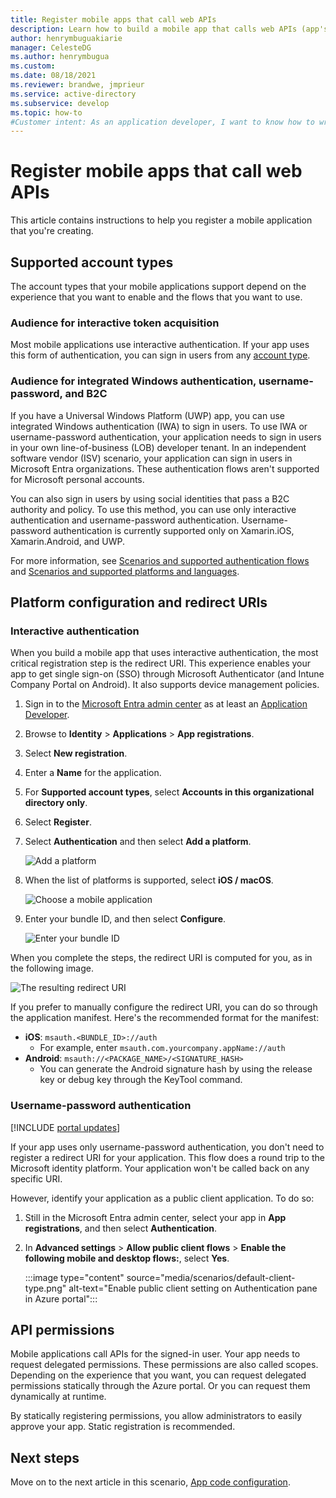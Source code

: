 ```yaml
---
title: Register mobile apps that call web APIs
description: Learn how to build a mobile app that calls web APIs (app's registration)
author: henrymbuguakiarie
manager: CelesteDG
ms.author: henrymbugua
ms.custom: 
ms.date: 08/18/2021
ms.reviewer: brandwe, jmprieur
ms.service: active-directory
ms.subservice: develop
ms.topic: how-to
#Customer intent: As an application developer, I want to know how to write a mobile app that calls web APIs by using the Microsoft identity platform for developers.
---
```


# Register mobile apps that call web APIs

This article contains instructions to help you register a mobile application that you're creating.

## Supported account types

The account types that your mobile applications support depend on the experience that you want to enable and the flows that you want to use.

### Audience for interactive token acquisition

Most mobile applications use interactive authentication. If your app uses this form of authentication, you can sign in users from any [account type](quickstart-register-app.md).

### Audience for integrated Windows authentication, username-password, and B2C

If you have a Universal Windows Platform (UWP) app, you can use integrated Windows authentication (IWA) to sign in users. To use IWA or username-password authentication, your application needs to sign in users in your own line-of-business (LOB) developer tenant. In an independent software vendor (ISV) scenario, your application can sign in users in Microsoft Entra organizations. These authentication flows aren't supported for Microsoft personal accounts.

You can also sign in users by using social identities that pass a B2C authority and policy. To use this method, you can use only interactive authentication and username-password authentication. Username-password authentication is currently supported only on Xamarin.iOS, Xamarin.Android, and UWP.

For more information, see [Scenarios and supported authentication flows](authentication-flows-app-scenarios.md#scenarios-and-supported-authentication-flows) and [Scenarios and supported platforms and languages](authentication-flows-app-scenarios.md#scenarios-and-supported-platforms-and-languages).

## Platform configuration and redirect URIs

### Interactive authentication

When you build a mobile app that uses interactive authentication, the most critical registration step is the redirect URI. This experience enables your app to get single sign-on (SSO) through Microsoft Authenticator (and Intune Company Portal on Android). It also supports device management policies.

1. Sign in to the [Microsoft Entra admin center](https://entra.microsoft.com) as at least an [Application Developer](~/identity/role-based-access-control/permissions-reference.md#application-developer).
1. Browse to **Identity** > **Applications** > **App registrations**.
1. Select **New registration**.
1. Enter a **Name** for the application.
1. For **Supported account types**, select **Accounts in this organizational directory only**.
1. Select **Register**.
1. Select **Authentication** and then select **Add a platform**.

   ![Add a platform](https://user-images.githubusercontent.com/13203188/60799366-4c01ad00-a173-11e9-934f-f02e26c9429e.png)

1. When the list of platforms is supported, select **iOS / macOS**.

   ![Choose a mobile application](https://user-images.githubusercontent.com/13203188/60799411-60de4080-a173-11e9-9dcc-d39a45826d42.png)

1. Enter your bundle ID, and then select **Configure**.

   ![Enter your bundle ID](https://user-images.githubusercontent.com/13203188/60799477-7eaba580-a173-11e9-9f8b-431f5b09344e.png)

When you complete the steps, the redirect URI is computed for you, as in the following image.

![The resulting redirect URI](https://user-images.githubusercontent.com/13203188/60799538-9e42ce00-a173-11e9-860a-015a1840fd19.png)

If you prefer to manually configure the redirect URI, you can do so through the application manifest. Here's the recommended format for the manifest:

- **iOS**: `msauth.<BUNDLE_ID>://auth`
  - For example, enter `msauth.com.yourcompany.appName://auth`
- **Android**: `msauth://<PACKAGE_NAME>/<SIGNATURE_HASH>`
  - You can generate the Android signature hash by using the release key or debug key through the KeyTool command.

### Username-password authentication

[!INCLUDE [portal updates](~/includes/portal-update.md)]

If your app uses only username-password authentication, you don't need to register a redirect URI for your application. This flow does a round trip to the Microsoft identity platform. Your application won't be called back on any specific URI.

However, identify your application as a public client application. To do so:

1. Still in the Microsoft Entra admin center, select your app in **App registrations**, and then select **Authentication**.
1. In **Advanced settings** > **Allow public client flows** > **Enable the following mobile and desktop flows:**, select **Yes**.

   :::image type="content" source="media/scenarios/default-client-type.png" alt-text="Enable public client setting on Authentication pane in Azure portal":::

## API permissions

Mobile applications call APIs for the signed-in user. Your app needs to request delegated permissions. These permissions are also called scopes. Depending on the experience that you want, you can request delegated permissions statically through the Azure portal. Or you can request them dynamically at runtime.

By statically registering permissions, you allow administrators to easily approve your app. Static registration is recommended.

## Next steps

Move on to the next article in this scenario,
[App code configuration](scenario-mobile-app-configuration.md).
